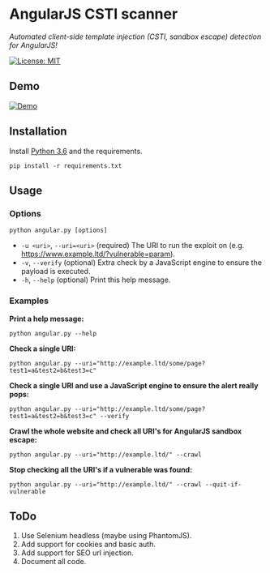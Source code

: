 # AngularJS CSTI scanner

*Automated client-side template injection (CSTI, sandbox escape) detection for AngularJS!*

[![License: MIT](https://img.shields.io/badge/License-MIT-yellow.svg)](LICENSE.md)

## Demo
[![Demo](https://finnwea.com/snippets/angularjs-sandbox-escape-scanner-loop.gif)](https://finnwea.com/snippets/angularjs-sandbox-escape-scanner-loop.gif) 

## Installation

Install [Python 3.6](https://www.python.org/downloads/) and the requirements.

`pip install -r requirements.txt`

## Usage

### Options
`python angular.py [options]`
* `-u <uri>`,      `--uri=<uri>`              (required)        The URI to run the exploit on (e.g. https://www.example.ltd/?vulnerable=param).
* `-v`,            `--verify`                 (optional)        Extra check by a JavaScript engine to ensure the payload is executed.
* `-h`,            `--help`                   (optional)        Print this help message.

### Examples

**Print a help message:**

`python angular.py --help`

**Check a single URI:**

`python angular.py --uri="http://example.ltd/some/page?test1=a&test2=b&test3=c"`

**Check a single URI and use a JavaScript engine to ensure the alert really pops:**

`python angular.py --uri="http://example.ltd/some/page?test1=a&test2=b&test3=c" --verify`

**Crawl the whole website and check all URI's for AngularJS sandbox escape:**

`python angular.py --uri="http://example.ltd/" --crawl`

**Stop checking all the URI's if a vulnerable was found:**

`python angular.py --uri="http://example.ltd/" --crawl --quit-if-vulnerable`

## ToDo

1. Use Selenium headless (maybe using PhantomJS).
2. Add support for cookies and basic auth.
3. Add support for SEO url injection.
4. Document all code.

